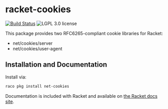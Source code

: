 # racket-cookies

[![Build Status](https://travis-ci.org/RenaissanceBug/racket-cookies.png?branch=travis-support)](https://travis-ci.org/RenaissanceBug/racket-cookies)
![LGPL 3.0 license](https://img.shields.io/badge/License-LGPL3.0-blue.svg)

This package provides two RFC6265-compliant cookie libraries for Racket:
 * net/cookies/server
 * net/cookies/user-agent

## Installation and Documentation

Install via:

```bash
raco pkg install net-cookies
```

Documentation is included with Racket and available on [the Racket docs site](http://docs.racket-lang.org/cookies/index.html).
